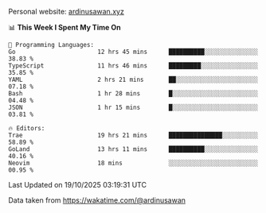 Personal website: [ardinusawan.xyz](https://ardinusawan.xyz)

<!--START_SECTION:waka-->
📊 **This Week I Spent My Time On** 

```text
💬 Programming Languages: 
Go                       12 hrs 45 mins      ██████████░░░░░░░░░░░░░░░   38.83 % 
TypeScript               11 hrs 46 mins      █████████░░░░░░░░░░░░░░░░   35.85 % 
YAML                     2 hrs 21 mins       ██░░░░░░░░░░░░░░░░░░░░░░░   07.18 % 
Bash                     1 hr 28 mins        █░░░░░░░░░░░░░░░░░░░░░░░░   04.48 % 
JSON                     1 hr 15 mins        █░░░░░░░░░░░░░░░░░░░░░░░░   03.81 % 

🔥 Editors: 
Trae                     19 hrs 21 mins      ███████████████░░░░░░░░░░   58.89 % 
GoLand                   13 hrs 11 mins      ██████████░░░░░░░░░░░░░░░   40.16 % 
Neovim                   18 mins             ░░░░░░░░░░░░░░░░░░░░░░░░░   00.95 % 
```


 Last Updated on 19/10/2025 03:19:31 UTC
<!--END_SECTION:waka-->
Data taken from https://wakatime.com/@ardinusawan
